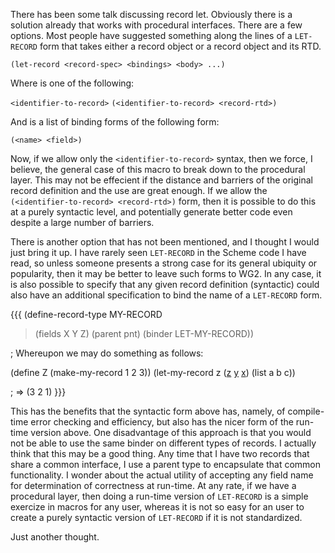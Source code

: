 There has been some talk discussing record let. Obviously there is a solution already that works with procedural interfaces. There are a few options. Most people have suggested something along the lines of a `LET-RECORD` form that takes either a record object or a record object and its RTD.

`(let-record <record-spec> <bindings> <body> ...)`

Where <record-spec> is one of the following:

`<identifier-to-record>`
`(<identifier-to-record> <record-rtd>)`

And <bindings> is a list of binding forms of the following form:

`(<name> <field>)`

Now, if we allow only the `<identifier-to-record>` syntax, then we force, I believe, the general case of this macro to break down to the procedural layer. This may not be effecient if the distance and barriers of the original record definition and the use are great enough. If we allow the `(<identifier-to-record> <record-rtd>)` form, then it is possible to do this at a purely syntactic level, and potentially generate better code even despite a large number of barriers.

There is another option that has not been mentioned, and I thought I would just bring it up. I have rarely seen `LET-RECORD` in the Scheme code I have read, so unless someone presents a strong case for its general ubiquity or popularity, then it may be better to leave such forms to WG2. In any case, it is also possible to specify that any given record definition (syntactic) could also have an additional specification to bind the name of a `LET-RECORD` form.

{{{
(define-record-type MY-RECORD
> (fields X Y Z)
> (parent pnt)
> (binder LET-MY-RECORD))

; Whereupon we may do something as follows:

(define Z (make-my-record 1 2 3))
(let-my-record z ([z](A) [y](B) [x](C)) (list a b c))

; => (3 2 1)
}}}

This has the benefits that the syntactic form above has, namely, of compile-time error checking and efficiency, but also has the nicer form of the run-time version above. One disadvantage of this approach is that you would not be able to use the same binder on different types of records. I actually think that this may be a good thing. Any time that I have two records that share a common interface, I use a parent type to encapsulate that common functionality. I wonder about the actual utility of accepting any field name for determination of correctness at run-time. At any rate, if we have a procedural layer, then doing a run-time version of `LET-RECORD` is a simple exercize in macros for any user, whereas it is not so easy for an user to create a purely syntactic version of `LET-RECORD` if it is not standardized.

Just another thought.
